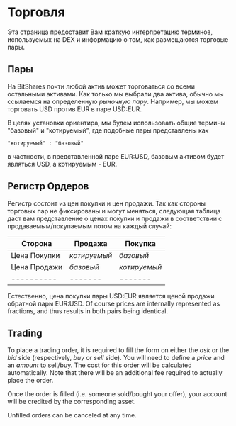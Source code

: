 # Торговля

Эта страница предоставит Вам краткую интерпретацию терминов, используемых на DEX и информацию о том, как размещаются торговые пары.

## Пары

На BitShares почти любой актив может торговаться со всеми остальными активами. Как только мы выбрали два актива, обычно мы ссылаемся на определенную *рыночную пару*. Например, мы можем торговать USD против EUR в паре USD:EUR.

В целях установки ориентира, мы будем использовать общие термины "базовый" и "котируемый", где подобные пары представлены как

    "котируемый" : "базовый"
    

в частности, в представленной паре EUR:USD, базовым активом будет являться USD, а котируемым - EUR.

## Регистр Ордеров

Регистр состоит из цен покупки и цен продажи. Так как стороны торговых пар не фиксированы и могут меняться, следующая таблица даст вам представление о ценах покупки и продажи в соответствии с продаваемым/покупаемым лотом на каждый случай:

| Сторона       | Продажа      | Покупка      |
| ------------- | ------------ | ------------ |
| Цена Покупки  | *котируемый* | *базовый*    |
| Цена Продажи  | *базовый*    | *котируемый* |
| \---\---\---- | \---\----    | \---\----    |

Естественно, цена покупки пары USD:EUR является ценой продажи обратной пары EUR:USD. Of course prices are internally represented as fractions, and thus results in both pairs being identical.

## Trading

To place a trading order, it is required to fill the form on either the *ask* or the *bid* side (respectively, *buy* or *sell* side). You will need to define a *price* and an *amount* to sell/buy. The cost for this order will be calculated automatically. Note that there will be an additional fee required to actually place the order.

Once the order is filled (i.e. someone sold/bought your offer), your account will be credited by the corresponding asset.

Unfilled orders can be canceled at any time.